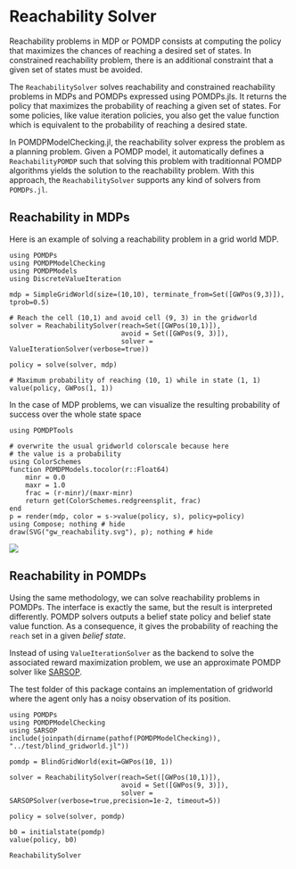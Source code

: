 # Reachability Solver

Reachability problems in MDP or POMDP consists at computing the policy that maximizes the chances of reaching a desired set of states. 
In constrained reachability problem, there is an additional constraint that a given set of states must be avoided. 

The `ReachabilitySolver` solves reachability and constrained reachability problems in MDPs and POMDPs expressed using POMDPs.jls. It returns the policy that maximizes the probability of reaching a given set of states. For some policies, like value iteration policies, you also get the value function which is equivalent to the probability of reaching a desired state.

In POMDPModelChecking.jl, the reachability solver express the problem as a planning problem. Given a POMDP model, it automatically defines a `ReachabilityPOMDP` such that solving this problem with traditionnal POMDP algorithms yields the solution to the reachability problem. With this approach, the `ReachabilitySolver` supports any kind of solvers from `POMDPs.jl`.

## Reachability in MDPs

Here is an example of solving a reachability problem in a grid world MDP. 

```@example reachability
using POMDPs
using POMDPModelChecking
using POMDPModels
using DiscreteValueIteration 

mdp = SimpleGridWorld(size=(10,10), terminate_from=Set([GWPos(9,3)]), tprob=0.5)

# Reach the cell (10,1) and avoid cell (9, 3) in the gridworld
solver = ReachabilitySolver(reach=Set([GWPos(10,1)]),
                            avoid = Set([GWPos(9, 3)]), 
                            solver = ValueIterationSolver(verbose=true))

policy = solve(solver, mdp)

# Maximum probability of reaching (10, 1) while in state (1, 1)
value(policy, GWPos(1, 1))
```

In the case of MDP problems, we can visualize the resulting probability of success over the whole state space

```@example reachability
using POMDPTools

# overwrite the usual gridworld colorscale because here 
# the value is a probability 
using ColorSchemes
function POMDPModels.tocolor(r::Float64)
    minr = 0.0
    maxr = 1.0
    frac = (r-minr)/(maxr-minr)
    return get(ColorSchemes.redgreensplit, frac)
end
p = render(mdp, color = s->value(policy, s), policy=policy)
using Compose; nothing # hide
draw(SVG("gw_reachability.svg"), p); nothing # hide
```

![](gw_reachability.svg)

## Reachability in POMDPs

Using the same methodology, we can solve reachability problems in POMDPs. The interface is exactly the same, but the result is interpreted differently. POMDP solvers outputs a belief state policy and belief state value function. As a consequence, it gives the probability of reaching the `reach` set in a given *belief state*. 

Instead of using `ValueIterationSolver` as the backend to solve the associated reward maximization problem, we use an approximate POMDP solver like [SARSOP](https://github.com/JuliaPOMDP/SARSOP.jl).


The test folder of this package contains an implementation of gridworld
where the agent only has a noisy observation of its position.

```@example pomdpreachability
using POMDPs
using POMDPModelChecking
using SARSOP
include(joinpath(dirname(pathof(POMDPModelChecking)), "../test/blind_gridworld.jl"))

pomdp = BlindGridWorld(exit=GWPos(10, 1))

solver = ReachabilitySolver(reach=Set([GWPos(10,1)]),
                            avoid = Set([GWPos(9, 3)]), 
                            solver = SARSOPSolver(verbose=true,precision=1e-2, timeout=5))

policy = solve(solver, pomdp)

b0 = initialstate(pomdp)
value(policy, b0)
```

```@docs
ReachabilitySolver
```
